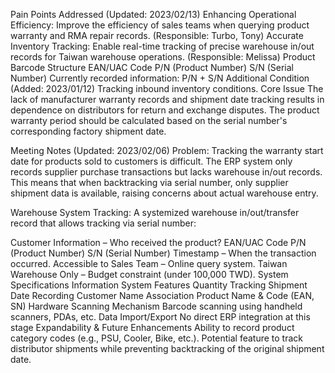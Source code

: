 Pain Points Addressed (Updated: 2023/02/13)
Enhancing Operational Efficiency: Improve the efficiency of sales teams when querying product warranty and RMA repair records. (Responsible: Turbo, Tony)
Accurate Inventory Tracking: Enable real-time tracking of precise warehouse in/out records for Taiwan warehouse operations. (Responsible: Melissa)
Product Barcode Structure
EAN/UAC Code
P/N (Product Number)
S/N (Serial Number)
Currently recorded information: P/N + S/N
Additional Condition (Added: 2023/01/12)
Tracking inbound inventory conditions.
Core Issue
The lack of manufacturer warranty records and shipment date tracking results in dependence on distributors for return and exchange disputes. The product warranty period should be calculated based on the serial number's corresponding factory shipment date.

Meeting Notes (Updated: 2023/02/06)
Problem:
Tracking the warranty start date for products sold to customers is difficult. The ERP system only records supplier purchase transactions but lacks warehouse in/out records. This means that when backtracking via serial number, only supplier shipment data is available, raising concerns about actual warehouse entry.

Warehouse System Tracking:
A systemized warehouse in/out/transfer record that allows tracking via serial number:

Customer Information – Who received the product?
EAN/UAC Code
P/N (Product Number)
S/N (Serial Number)
Timestamp – When the transaction occurred.
Accessible to Sales Team – Online query system.
Taiwan Warehouse Only – Budget constraint (under 100,000 TWD).
System Specifications
Information System Features
Quantity Tracking
Shipment Date Recording
Customer Name Association
Product Name & Code (EAN, SN)
Hardware Scanning Mechanism
Barcode scanning using handheld scanners, PDAs, etc.
Data Import/Export
No direct ERP integration at this stage
Expandability & Future Enhancements
Ability to record product category codes (e.g., PSU, Cooler, Bike, etc.).
Potential feature to track distributor shipments while preventing backtracking of the original shipment date.
